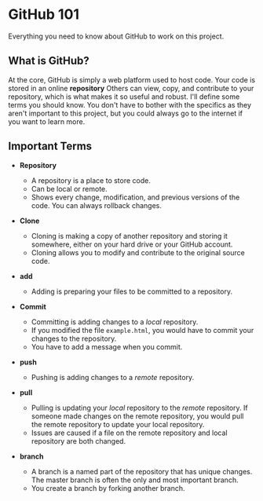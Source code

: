 # GitHub 101

Everything you need to know about GitHub to work on this project.

## What is GitHub?

At the core, GitHub is simply a web platform used to host code. Your code is stored in an online __repository__ Others can view, copy, and contribute to your repository, which is what makes it so useful and robust. I'll define some terms you should know. You don't have to bother with the specifics as they aren't important to this project, but you could always go to the internet if you want to learn more.

## Important Terms

* __Repository__
  * A repository is a place to store code. 
  * Can be local or remote.
  * Shows every change, modification, and previous versions of the code. You can always rollback changes.

* __Clone__
  * Cloning is making a copy of another repository and storing it somewhere, either on your hard drive or your GitHub account.
  * Cloning allows you to modify and contribute to the original source code.

* __add__
  * Adding is preparing your files to be committed to a repository.
* __Commit__
  * Committing is adding changes to a _local_ repository.
  * If you modified the file `example.html`, you would have to commit your changes to the repository.
  * You have to add a message when you commit.

* __push__
  * Pushing is adding changes to a _remote_ repository.

* __pull__
  * Pulling is updating your _local_ repository to the _remote_ repository. If someone made changes on the remote repository, you would pull the remote repository to update your local repository.
  * Issues are caused if a file on the remote repository and local repository are both changed.

* __branch__
  * A branch is a named part of the repository that has unique changes. The master branch is often the only and most important branch.
  * You create a branch by forking another branch.
